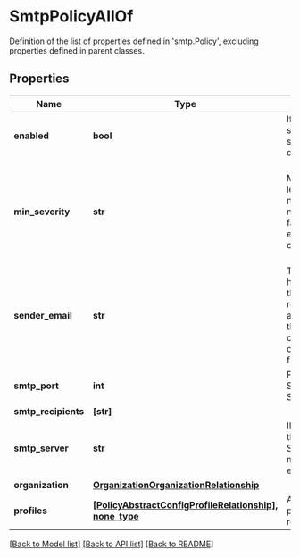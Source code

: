 # SmtpPolicyAllOf

Definition of the list of properties defined in 'smtp.Policy', excluding properties defined in parent classes.
## Properties
Name | Type | Description | Notes
------------ | ------------- | ------------- | -------------
**enabled** | **bool** | If enabled, controls the state of the SMTP client service on the managed device. | [optional] 
**min_severity** | **str** | Minimum fault severity level to receive email notifications. Email notifications are sent for all faults whose severity is equal to or greater than the chosen level. | [optional]  if omitted the server will use the default value of "critical"
**sender_email** | **str** | The email address entered here will be displayed as the from address (mail received from address) of all the SMTP mail alerts that are received. If not configured, the hostname of the server is used in the from address field. | [optional] 
**smtp_port** | **int** | Port number used by the SMTP server for outgoing SMTP communication. | [optional] 
**smtp_recipients** | **[str]** |  | [optional] 
**smtp_server** | **str** | IP address or hostname of the SMTP server. The SMTP server is used by the managed device to send email notifications. | [optional] 
**organization** | [**OrganizationOrganizationRelationship**](OrganizationOrganizationRelationship.md) |  | [optional] 
**profiles** | [**[PolicyAbstractConfigProfileRelationship], none_type**](PolicyAbstractConfigProfileRelationship.md) | An array of relationships to policyAbstractConfigProfile resources. | [optional] 

[[Back to Model list]](../README.md#documentation-for-models) [[Back to API list]](../README.md#documentation-for-api-endpoints) [[Back to README]](../README.md)


